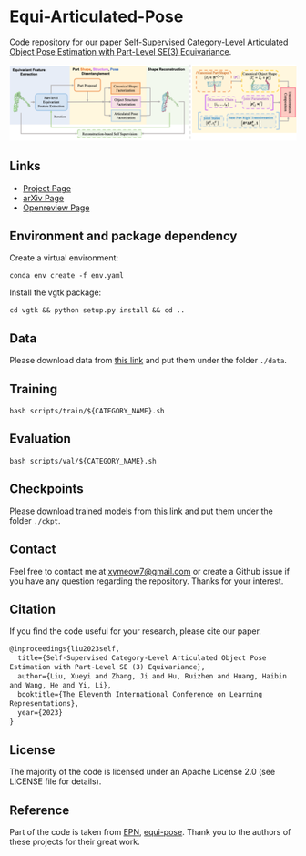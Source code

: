 # Equi-Articulated-Pose

Code repository for our paper [Self-Supervised Category-Level Articulated Object Pose Estimation with Part-Level SE(3) Equivariance](https://equi-articulated-pose.github.io/). 

![overall_pipeline](./assets/fig_github.png)

## Links

- [Project Page](https://equi-articulated-pose.github.io/)
- [arXiv Page](https://arxiv.org/abs/2302.14268)
- [Openreview Page](https://openreview.net/forum?id=20GtJ6hIaPA)


## Environment and package dependency

Create a virtual environment: 
```shell
conda env create -f env.yaml
```

Install the vgtk package:
```shell
cd vgtk && python setup.py install && cd ..
```

## Data

Please download data from [this link](https://drive.google.com/drive/folders/1SG1aPtJLlVp-rV34YqY_Az_Bru5XxKsc?usp=sharing) and put them under the folder `./data`. 

## Training

```shell
bash scripts/train/${CATEGORY_NAME}.sh
```

## Evaluation

```shell
bash scripts/val/${CATEGORY_NAME}.sh
```

## Checkpoints

Please download trained models from [this link](https://drive.google.com/drive/folders/1tSg7-JjWCavrRiawdOyIVC4Tew-FnESc?usp=sharing) and put them under the folder `./ckpt`. 


## Contact

Feel free to contact me at xymeow7@gmail.com or create a Github issue if you have any question regarding the repository. Thanks for your interest.


## Citation

If you find the code useful for your research, please cite our paper.

```
@inproceedings{liu2023self,
  title={Self-Supervised Category-Level Articulated Object Pose Estimation with Part-Level SE (3) Equivariance},
  author={Liu, Xueyi and Zhang, Ji and Hu, Ruizhen and Huang, Haibin and Wang, He and Yi, Li},
  booktitle={The Eleventh International Conference on Learning Representations},
  year={2023}
}
```



## License

The majority of the code is licensed under an Apache License 2.0 (see LICENSE file for details).


## Reference

Part of the code is taken from [EPN](https://github.com/nintendops/EPN_PointCloud), [equi-pose](https://github.com/dragonlong/equi-pose). Thank you to the authors of these projects for their great work.
